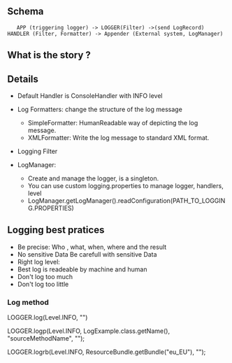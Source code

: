 ## Schema

       APP (triggering logger) -> LOGGER(Filter) ->(send LogRecord) HANDLER (Filter, Formatter) -> Appender (External system, LogManager)
  
  ## What is the story ?
  
  ## Details
  
  - Default Handler is ConsoleHandler with INFO level
  - Log Formatters: change the structure of the log message
    - SimpleFormatter: HumanReadable way of depicting the log message.
    - XMLFormatter: Write the log message to standard XML format.

 - Logging Filter
 - LogManager: 
    - Create and manage the logger, is a singleton. 
    - You can use custom logging.properties to manage logger, handlers, level
    - LogManager.getLogManager().readConfiguration(PATH_TO_LOGGING.PROPERTIES) 
 

## Logging best pratices

- Be precise: Who , what, when, where and the result
- No sensitive Data Be carefull with sensitive Data
- Right log level: 
- Best log is readeable by machine and human 
- Don't log too much
- Don't log too little

### Log method
LOGGER.log(Level.INFO, "")

LOGGER.logp(Level.INFO, LogExample.class.getName(), "sourceMethodName", "");

LOGGER.logrb(Level.INFO, ResourceBundle.getBundle("eu_EU"), "");
